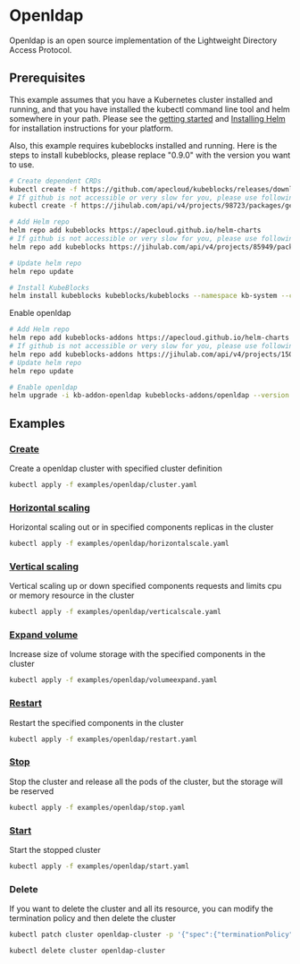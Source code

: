 # Openldap

Openldap is an open source implementation of the Lightweight Directory Access Protocol.

## Prerequisites

This example assumes that you have a Kubernetes cluster installed and running, and that you have installed the kubectl command line tool and helm somewhere in your path. Please see the [getting started](https://kubernetes.io/docs/setup/)  and [Installing Helm](https://helm.sh/docs/intro/install/) for installation instructions for your platform.

Also, this example requires kubeblocks installed and running. Here is the steps to install kubeblocks, please replace "0.9.0" with the version you want to use.
```bash
# Create dependent CRDs
kubectl create -f https://github.com/apecloud/kubeblocks/releases/download/v0.9.0/kubeblocks_crds.yaml
# If github is not accessible or very slow for you, please use following command instead
kubectl create -f https://jihulab.com/api/v4/projects/98723/packages/generic/kubeblocks/v0.9.0/kubeblocks_crds.yaml

# Add Helm repo 
helm repo add kubeblocks https://apecloud.github.io/helm-charts
# If github is not accessible or very slow for you, please use following repo instead
helm repo add kubeblocks https://jihulab.com/api/v4/projects/85949/packages/helm/stable

# Update helm repo
helm repo update

# Install KubeBlocks
helm install kubeblocks kubeblocks/kubeblocks --namespace kb-system --create-namespace --version="0.9.0"
```
Enable openldap
```bash
# Add Helm repo 
helm repo add kubeblocks-addons https://apecloud.github.io/helm-charts
# If github is not accessible or very slow for you, please use following repo instead
helm repo add kubeblocks-addons https://jihulab.com/api/v4/projects/150246/packages/helm/stable
# Update helm repo
helm repo update

# Enable openldap 
helm upgrade -i kb-addon-openldap kubeblocks-addons/openldap --version 0.8.0 -n kb-system  
``` 

## Examples

### [Create](cluster.yaml) 
Create a openldap cluster with specified cluster definition 
```bash
kubectl apply -f examples/openldap/cluster.yaml
```

### [Horizontal scaling](horizontalscale.yaml)
Horizontal scaling out or in specified components replicas in the cluster
```bash
kubectl apply -f examples/openldap/horizontalscale.yaml
```

### [Vertical scaling](verticalscale.yaml)
Vertical scaling up or down specified components requests and limits cpu or memory resource in the cluster
```bash
kubectl apply -f examples/openldap/verticalscale.yaml
```

### [Expand volume](volumeexpand.yaml)
Increase size of volume storage with the specified components in the cluster
```bash
kubectl apply -f examples/openldap/volumeexpand.yaml
```

### [Restart](restart.yaml)
Restart the specified components in the cluster
```bash
kubectl apply -f examples/openldap/restart.yaml
```

### [Stop](stop.yaml)
Stop the cluster and release all the pods of the cluster, but the storage will be reserved
```bash
kubectl apply -f examples/openldap/stop.yaml
```

### [Start](start.yaml)
Start the stopped cluster
```bash
kubectl apply -f examples/openldap/start.yaml
```

### Delete
If you want to delete the cluster and all its resource, you can modify the termination policy and then delete the cluster
```bash
kubectl patch cluster openldap-cluster -p '{"spec":{"terminationPolicy":"WipeOut"}}' --type="merge"

kubectl delete cluster openldap-cluster
```
